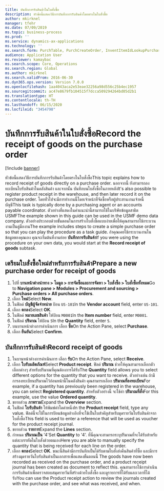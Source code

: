 ```yaml
---
title: บันทึกการรับสินค้าในใบสั่งซื้อ
description: หัวข้อนี้แสดงวิธีการบันทึกการรับสินค้าโดยตรงในใบสั่งซื้อ
author: mkirknel
manager: tfehr
ms.date: 07/09/2019
ms.topic: business-process
ms.prod: ''
ms.service: dynamics-ax-applications
ms.technology: ''
ms.search.form: PurchTable, PurchCreateOrder, InventItemIdLookupPurchase, PurchEditLines
audience: Application User
ms.reviewer: kamaybac
ms.search.scope: Core, Operations
ms.search.region: Global
ms.author: mkirknel
ms.search.validFrom: 2016-06-30
ms.dyn365.ops.version: Version 7.0.0
ms.openlocfilehash: 1aa4043aca2e53eae32256a98d556c25b4ec1957
ms.sourcegitcommit: ac47e8679fb104515f7dcca509294264bd05d2b1
ms.translationtype: HT
ms.contentlocale: th-TH
ms.lasthandoff: 06/15/2020
ms.locfileid: "3454798"
---
```

# <a name="record-the-receipt-of-goods-on-the-purchase-order"></a><span data-ttu-id="4ecf6-103">บันทึกการรับสินค้าในใบสั่งซื้อ</span><span class="sxs-lookup"><span data-stu-id="4ecf6-103">Record the receipt of goods on the purchase order</span></span>

[!include [banner](../../includes/banner.md)]

<span data-ttu-id="4ecf6-104">หัวข้อนี้แสดงวิธีการบันทึกการรับสินค้าโดยตรงในใบสั่งซื้อ</span><span class="sxs-lookup"><span data-stu-id="4ecf6-104">This topic explains how to record receipt of goods directly on a purchase order.</span></span> <span data-ttu-id="4ecf6-105">นอกจากนี้ ยังสามารถลงทะเบียนใบรับสินค้าในคลังสินค้า และจากนั้น บันทึกบนใบสั่งซื้อในภายหลัง</span><span class="sxs-lookup"><span data-stu-id="4ecf6-105">It's also possible to register product receipt in the warehouse, and then later record it on the purchase order.</span></span> <span data-ttu-id="4ecf6-106">โดยทั่วไปจะมีการทำงานนี้โดยเจ้าหน้าที่จัดซื้อหรือผู้ประสานงานเจ้าหนี้บัญชี</span><span class="sxs-lookup"><span data-stu-id="4ecf6-106">This task is typically done by a purchasing agent or an accounts payable coordinator.</span></span> <span data-ttu-id="4ecf6-107">ตัวอย่างที่แสดงในคำแนะนำนี้สามารถใช้ในบริษัทข้อมูลสาธิต USMF</span><span class="sxs-lookup"><span data-stu-id="4ecf6-107">The example shown in this guide can be used in the USMF demo data company.</span></span> <span data-ttu-id="4ecf6-108">ตัวอย่างประกอบด้วยขั้นตอนในการสร้างใบสั่งซื้อแบบง่ายเพื่อให้คุณสามารถใช้กระบวนงานเป็นคู่มืองาน</span><span class="sxs-lookup"><span data-stu-id="4ecf6-108">The example includes steps to create a simple purchase order so that you can play the procedure as a task guide.</span></span> <span data-ttu-id="4ecf6-109">ถ้าคุณเคยใช้กระบวนงานในข้อมูลของคุณเอง คุณจะเริ่มต้นที่งานย่อย **บันทึกการรับสินค้า**</span><span class="sxs-lookup"><span data-stu-id="4ecf6-109">If you were using the procedure on your own data, you would start at the **Record receipt of goods** subtask.</span></span>


## <a name="prepare-a-new-purchase-order-for-receipt-of-goods"></a><span data-ttu-id="4ecf6-110">เตรียมใบสั่งซื้อใหม่สำหรับการรับสินค้า</span><span class="sxs-lookup"><span data-stu-id="4ecf6-110">Prepare a new purchase order for receipt of goods</span></span>
1. <span data-ttu-id="4ecf6-111">ไปที่ **บานหน้าต่างนำทาง > โมดูล > การจัดซื้อและการจัดหา > ใบสั่งซื้อ > ใบสั่งซื้อทั้งหมด**</span><span class="sxs-lookup"><span data-stu-id="4ecf6-111">Go to **Navigation pane > Modules > Procurement and sourcing > Purchase orders > All purchase orders**.</span></span>
2. <span data-ttu-id="4ecf6-112">เลือก **ใหม่**</span><span class="sxs-lookup"><span data-stu-id="4ecf6-112">Select **New**.</span></span>
3. <span data-ttu-id="4ecf6-113">ในฟิลด์ **บัญชีผู้จัดจำหน่าย** ป้อน `US-101`</span><span class="sxs-lookup"><span data-stu-id="4ecf6-113">In the **Vendor account** field, enter `US-101`.</span></span>
4. <span data-ttu-id="4ecf6-114">เลือก **ตกลง**</span><span class="sxs-lookup"><span data-stu-id="4ecf6-114">Select **OK**.</span></span>
5. <span data-ttu-id="4ecf6-115">ในฟิลด์ **หมายเลขสินค้า** ให้ป้อน `M0001`</span><span class="sxs-lookup"><span data-stu-id="4ecf6-115">In the **Item number** field, enter `M0001`.</span></span>
6. <span data-ttu-id="4ecf6-116">ในฟิลด์ **ปริมาณ** ให้ป้อน `5`</span><span class="sxs-lookup"><span data-stu-id="4ecf6-116">In the **Quantity** field, enter `5`.</span></span>
7. <span data-ttu-id="4ecf6-117">บนบานหน้าต่างการดำเนินการ เลือก **ซื้อ**</span><span class="sxs-lookup"><span data-stu-id="4ecf6-117">On the Action Pane, select **Purchase**.</span></span>
8. <span data-ttu-id="4ecf6-118">เลือก **ยืนยัน**</span><span class="sxs-lookup"><span data-stu-id="4ecf6-118">Select **Confirm**.</span></span>

## <a name="record-receipt-of-goods"></a><span data-ttu-id="4ecf6-119">บันทึกการรับสินค้า</span><span class="sxs-lookup"><span data-stu-id="4ecf6-119">Record receipt of goods</span></span>
1. <span data-ttu-id="4ecf6-120">ในบานหน้าต่างการดำเนินการ เลือก **รับ**</span><span class="sxs-lookup"><span data-stu-id="4ecf6-120">On the Action Pane, select **Receive**.</span></span>
2. <span data-ttu-id="4ecf6-121">เลือก **ใบรับผลิตภัณฑ์**</span><span class="sxs-lookup"><span data-stu-id="4ecf6-121">Select **Product receipt**.</span></span> <span data-ttu-id="4ecf6-122">ฟิลด์ **ปริมาณ** ช่วยให้คุณสามารถเลือกตัวเลือกต่างๆ สำหรับปริมาณที่คุณต้องการได้รับ</span><span class="sxs-lookup"><span data-stu-id="4ecf6-122">The **Quantity** field allows you to select different options for the quantity that you want to receive.</span></span> <span data-ttu-id="4ecf6-123">ตัวอย่างเช่น ถ้ามีการลงทะเบียนปริมาณไว้ก่อนหน้านี้ในคลังสินค้า คุณสามารถเลือก **ปริมาณที่ลงทะเบียน**</span><span class="sxs-lookup"><span data-stu-id="4ecf6-123">For example, if a quantity has previously been registered in the warehouse, you can select **Registered quantity**.</span></span> <span data-ttu-id="4ecf6-124">สำหรับตัวอย่างนี้ จะใช้ค่า **ปริมาณที่สั่ง**</span><span class="sxs-lookup"><span data-stu-id="4ecf6-124">For this example, use the value **Ordered quantity**.</span></span>
3. <span data-ttu-id="4ecf6-125">ขยายส่วน **ภาพรวม**</span><span class="sxs-lookup"><span data-stu-id="4ecf6-125">Expand the **Overview** section.</span></span>
4. <span data-ttu-id="4ecf6-126">ในฟิลด์ **ใบรับสินค้า** ให้พิมพ์ค่าใดค่าหนึ่ง</span><span class="sxs-lookup"><span data-stu-id="4ecf6-126">In the **Product receipt** field, type any value.</span></span> <span data-ttu-id="4ecf6-127">ฟิลด์นี้จะใช้ในการป้อนข้อมูลอ้างอิงที่จะใช้เป็นใบสำคัญสำหรับมุดรายวันใบรับสินค้าจากใบสั่งซื้อ</span><span class="sxs-lookup"><span data-stu-id="4ecf6-127">This field is used to enter a reference that will be used as voucher for the product receipt journal.</span></span>  
5. <span data-ttu-id="4ecf6-128">ขยายส่วน **รายการ**</span><span class="sxs-lookup"><span data-stu-id="4ecf6-128">Expand the **Lines** section.</span></span>
6. <span data-ttu-id="4ecf6-129">กำหนด **ปริมาณเป็น** '4'</span><span class="sxs-lookup"><span data-stu-id="4ecf6-129">Set **Quantity** to '4'.</span></span> <span data-ttu-id="4ecf6-130">ที่นี่คุณจะสามารถระบุปริมาณที่จะได้รับสำหรับแต่ละบรรทัดในใบสั่งด้วยตนเอง</span><span class="sxs-lookup"><span data-stu-id="4ecf6-130">Here you are able to manually specify the quantity that is being received for each line on the order.</span></span>  
7. <span data-ttu-id="4ecf6-131">เลือก **ตกลง**</span><span class="sxs-lookup"><span data-stu-id="4ecf6-131">Select **OK**.</span></span> <span data-ttu-id="4ecf6-132">ขณะนี้สินค้ามีการบันทึกเป็นได้รับตามใบสั่งส่งคืนสินค้าที่ซื้อ และมีการสร้างมุดรายวันใบรับสินค้าเป็นเอกสารเพื่อแสดงขั้นตอนนี้ </span><span class="sxs-lookup"><span data-stu-id="4ecf6-132">The goods have now been recorded as received on the purchase order, and a product receipt journal has been created as document to reflect this.</span></span> <span data-ttu-id="4ecf6-133">คุณสามารถใช้การดำเนินการรับสินค้าเพื่อตรวจสอบสมุดรายวันที่สร้างด้วยใบสั่งซื้อ และดูรายการที่ได้รับและเวลาที่ได้รับ</span><span class="sxs-lookup"><span data-stu-id="4ecf6-133">You can use the Product receipt action to review the journals created with the purchase order, and see what was received, and when.</span></span>  

